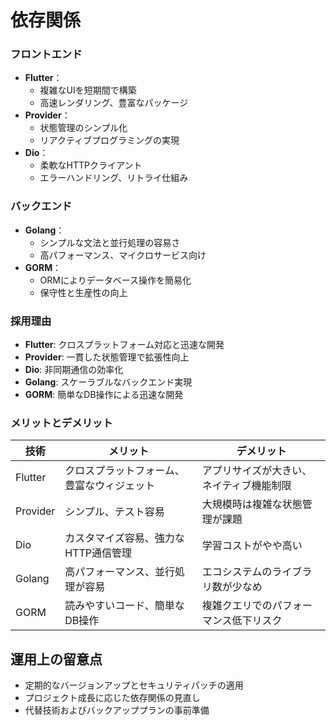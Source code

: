 # 依存関係

### フロントエンド
- **Flutter**：  
  - 複雑なUIを短期間で構築  
  - 高速レンダリング、豊富なパッケージ
- **Provider**：  
  - 状態管理のシンプル化  
  - リアクティブプログラミングの実現
- **Dio**：  
  - 柔軟なHTTPクライアント  
  - エラーハンドリング、リトライ仕組み

### バックエンド
- **Golang**：  
  - シンプルな文法と並行処理の容易さ  
  - 高パフォーマンス、マイクロサービス向け
- **GORM**：  
  - ORMによりデータベース操作を簡易化  
  - 保守性と生産性の向上

### 採用理由
- **Flutter**: クロスプラットフォーム対応と迅速な開発
- **Provider**: 一貫した状態管理で拡張性向上
- **Dio**: 非同期通信の効率化
- **Golang**: スケーラブルなバックエンド実現
- **GORM**: 簡単なDB操作による迅速な開発

### メリットとデメリット

| 技術       | メリット                                          | デメリット                                |
|------------|---------------------------------------------------|-------------------------------------------|
| Flutter    | クロスプラットフォーム、豊富なウィジェット         | アプリサイズが大きい、ネイティブ機能制限    |
| Provider   | シンプル、テスト容易                              | 大規模時は複雑な状態管理が課題             |
| Dio        | カスタマイズ容易、強力なHTTP通信管理              | 学習コストがやや高い                      |
| Golang     | 高パフォーマンス、並行処理が容易                   | エコシステムのライブラリ数が少なめ         |
| GORM       | 読みやすいコード、簡単なDB操作                   | 複雑クエリでのパフォーマンス低下リスク      |

## 運用上の留意点
- 定期的なバージョンアップとセキュリティパッチの適用
- プロジェクト成長に応じた依存関係の見直し
- 代替技術およびバックアッププランの事前準備
